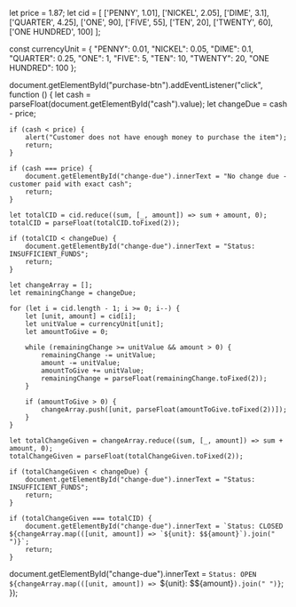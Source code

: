let price = 1.87;
let cid = [
    ['PENNY', 1.01],
    ['NICKEL', 2.05],
    ['DIME', 3.1],
    ['QUARTER', 4.25],
    ['ONE', 90],
    ['FIVE', 55],
    ['TEN', 20],
    ['TWENTY', 60],
    ['ONE HUNDRED', 100]
];

const currencyUnit = {
    "PENNY": 0.01,
    "NICKEL": 0.05,
    "DIME": 0.1,
    "QUARTER": 0.25,
    "ONE": 1,
    "FIVE": 5,
    "TEN": 10,
    "TWENTY": 20,
    "ONE HUNDRED": 100
};

document.getElementById("purchase-btn").addEventListener("click", function () {
    let cash = parseFloat(document.getElementById("cash").value);
    let changeDue = cash - price;
    
    if (cash < price) {
        alert("Customer does not have enough money to purchase the item");
        return;
    } 
    
    if (cash === price) {
        document.getElementById("change-due").innerText = "No change due - customer paid with exact cash";
        return;
    }

    let totalCID = cid.reduce((sum, [_, amount]) => sum + amount, 0);
    totalCID = parseFloat(totalCID.toFixed(2));

    if (totalCID < changeDue) {
        document.getElementById("change-due").innerText = "Status: INSUFFICIENT_FUNDS";
        return;
    }

    let changeArray = [];
    let remainingChange = changeDue;

    for (let i = cid.length - 1; i >= 0; i--) {
        let [unit, amount] = cid[i];
        let unitValue = currencyUnit[unit];
        let amountToGive = 0;

        while (remainingChange >= unitValue && amount > 0) {
            remainingChange -= unitValue;
            amount -= unitValue;
            amountToGive += unitValue;
            remainingChange = parseFloat(remainingChange.toFixed(2));
        }

        if (amountToGive > 0) {
            changeArray.push([unit, parseFloat(amountToGive.toFixed(2))]);
        }
    }

    let totalChangeGiven = changeArray.reduce((sum, [_, amount]) => sum + amount, 0);
    totalChangeGiven = parseFloat(totalChangeGiven.toFixed(2));

    if (totalChangeGiven < changeDue) {
        document.getElementById("change-due").innerText = "Status: INSUFFICIENT_FUNDS";
        return;
    }

    if (totalChangeGiven === totalCID) {
        document.getElementById("change-due").innerText = `Status: CLOSED ${changeArray.map(([unit, amount]) => `${unit}: $${amount}`).join(" ")}`;
        return;
    }

document.getElementById("change-due").innerText = `Status: OPEN ${changeArray.map(([unit, amount]) => `${unit}: $${amount}`).join(" ")}`;
});

